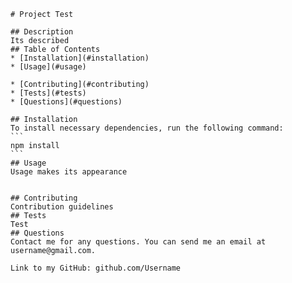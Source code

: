 
    # Project Test
    
    ## Description
    Its described
    ## Table of Contents
    * [Installation](#installation)
    * [Usage](#usage)
    
    * [Contributing](#contributing)
    * [Tests](#tests)
    * [Questions](#questions)
    
    ## Installation
    To install necessary dependencies, run the following command: 
    ```
    npm install
    ```
    ## Usage
    Usage makes its appearance
    
    
    ## Contributing
    Contribution guidelines
    ## Tests
    Test
    ## Questions
    Contact me for any questions. You can send me an email at username@gmail.com.
    
    Link to my GitHub: github.com/Username
  